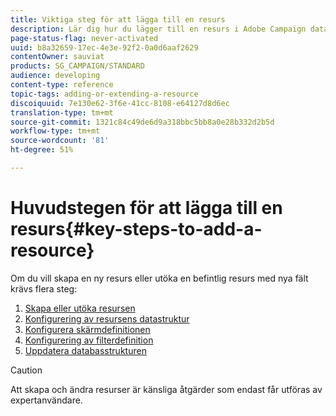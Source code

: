 ```yaml
---
title: Viktiga steg för att lägga till en resurs
description: Lär dig hur du lägger till en resurs i Adobe Campaign datamodell här.
page-status-flag: never-activated
uuid: b8a32659-17ec-4e3e-92f2-0a0d6aaf2629
contentOwner: sauviat
products: SG_CAMPAIGN/STANDARD
audience: developing
content-type: reference
topic-tags: adding-or-extending-a-resource
discoiquuid: 7e130e62-3f6e-41cc-8108-e64127d8d6ec
translation-type: tm+mt
source-git-commit: 1321c84c49de6d9a318bbc5bb8a0e28b332d2b5d
workflow-type: tm+mt
source-wordcount: '81'
ht-degree: 51%

---
```



# Huvudstegen för att lägga till en resurs{#key-steps-to-add-a-resource}

Om du vill skapa en ny resurs eller utöka en befintlig resurs med nya fält krävs flera steg:

1. [Skapa eller utöka resursen](../../developing/using/creating-or-extending-the-resource.md)
1. [Konfigurering av resursens datastruktur](../../developing/using/configuring-the-resource-s-data-structure.md)
1. [Konfigurera skärmdefinitionen](../../developing/using/configuring-the-screen-definition.md)
1. [Konfigurering av filterdefinition](../../developing/using/configuring-filter-definition.md)
1. [Uppdatera databasstrukturen](../../developing/using/updating-the-database-structure.md)

>[!CAUTION]
>
>Att skapa och ändra resurser är känsliga åtgärder som endast får utföras av expertanvändare.

